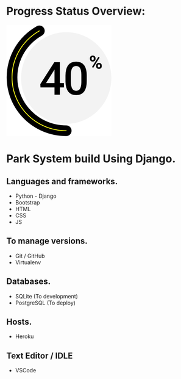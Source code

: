 # Progress Status Overview:

![](progress_up.png)

# Park System build Using Django.

## Languages and frameworks.
 * Python - Django
 * Bootstrap
 * HTML
 * CSS
 * JS

## To manage versions.

 * Git / GitHub
 * Virtualenv
 
## Databases.

 * SQLite (To development)
 * PostgreSQL (To deploy)
 
 ## Hosts.
 
 * Heroku
 
 ## Text Editor / IDLE
 
 * VSCode

